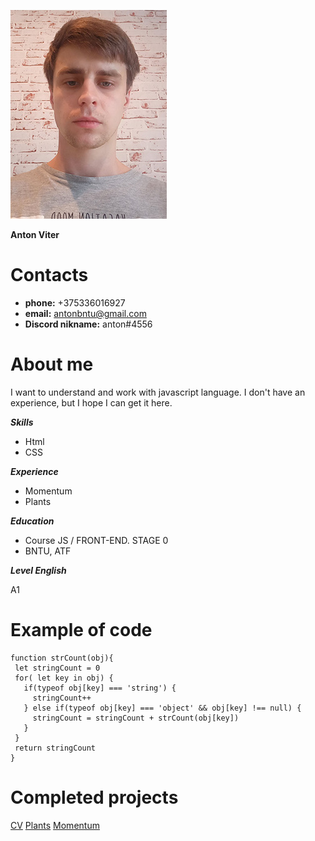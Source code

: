 ![Photo](/20221205_153928.jpg)

 **Anton Viter**

# Contacts

* **phone:** +375336016927
* **email:** antonbntu@gmail.com
* **Discord nikname:** anton#4556

# About me

I want to understand and work with javascript language. I don't have an experience, but I hope I can get it here.

***Skills***

* Html
* CSS

***Experience***

* Momentum
* Plants

***Education***

* Course JS / FRONT-END. STAGE 0
* BNTU, ATF

***Level English***

A1

# Example of code
```
function strCount(obj){
 let stringCount = 0
 for( let key in obj) {
   if(typeof obj[key] === 'string') {
     stringCount++
   } else if(typeof obj[key] === 'object' && obj[key] !== null) {
     stringCount = stringCount + strCount(obj[key])
   }
 }
 return stringCount
}
```

# Completed projects
[CV](https://antonvit1.github.io/rsschool-cv/cv)
[Plants](https://rolling-scopes-school.github.io/antonvit1-JSFEPRESCHOOL2022Q4/plants/)
[Momentum](https://rolling-scopes-school.github.io/antonvit1-JSFEPRESCHOOL2022Q4/momentum/)